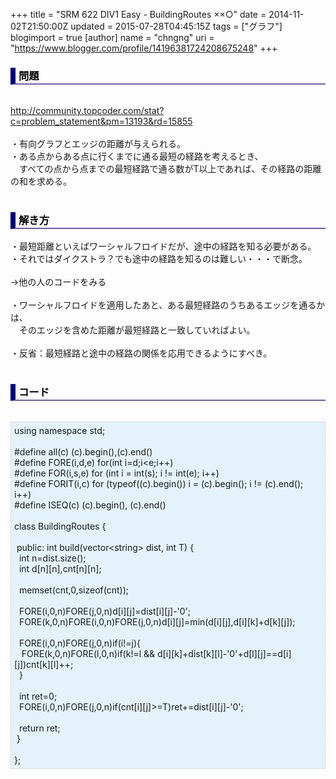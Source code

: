 +++
title = "SRM 622 DIV1 Easy - BuildingRoutes ××○"
date = 2014-11-02T21:50:00Z
updated = 2015-07-28T04:45:15Z
tags = ["グラフ"]
blogimport = true 
[author]
	name = "chngng"
	uri = "https://www.blogger.com/profile/14196381724208675248"
+++

<div dir="ltr" style="text-align: left;" trbidi="on"><h3 style="border-bottom: 2px solid slateblue; border-left: 8px solid navy; color: black; padding: 0px 0px 1px 5px;">問題 </h3><br /><a href="http://community.topcoder.com/stat?c=problem_statement&amp;pm=13193&amp;rd=15855" target="_blank">http://community.topcoder.com/stat?c=problem_statement&amp;pm=13193&amp;rd=15855</a><br /><br />・有向グラフとエッジの距離が与えられる。<br />・ある点からある点に行くまでに通る最短の経路を考えるとき、<br />　すべての点から点までの最短経路で通る数がT以上であれば、その経路の距離の和を求める。<br /><br /><h3 style="border-bottom: 2px solid slateblue; border-left: 8px solid navy; color: black; padding: 0px 0px 1px 5px;">解き方 </h3>・最短距離といえばワーシャルフロイドだが、途中の経路を知る必要がある。<br />・それではダイクストラ？でも途中の経路を知るのは難しい・・・で断念。<br /><br />→他の人のコードをみる<br /><br />・ワーシャルフロイドを適用したあと、ある最短経路のうちあるエッジを通るかは、<br />　そのエッジを含めた距離が最短経路と一致していればよい。<br /><br />・反省：最短経路と途中の経路の関係を応用できるようにすべき。<br /><br /><h3 style="border-bottom: 2px solid slateblue; border-left: 8px solid navy; color: black; padding: 0px 0px 1px 5px;">コード </h3><br /><div style="background-color: #e3f2fb; border: 1px dotted #CCCCCC; padding: 5px;">using namespace std;<br /><br />#define all(c) (c).begin(),(c).end()<br />#define FORE(i,d,e) for(int i=d;i&lt;e;i++)<br />#define FOR(i,s,e) for (int i = int(s); i != int(e); i++)<br />#define FORIT(i,c) for (typeof((c).begin()) i = (c).begin(); i != (c).end(); i++)<br />#define ISEQ(c) (c).begin(), (c).end()<br /><br />class BuildingRoutes {<br /><br /><span class="Apple-tab-span" style="white-space: pre;"> </span>public: int build(vector&lt;string&gt; dist, int T) {<br /><span class="Apple-tab-span" style="white-space: pre;">  </span>int n=dist.size();<br /><span class="Apple-tab-span" style="white-space: pre;">  </span>int d[n][n],cnt[n][n];<br /><br /><span class="Apple-tab-span" style="white-space: pre;">  </span>memset(cnt,0,sizeof(cnt));<br /><br /><span class="Apple-tab-span" style="white-space: pre;">  </span>FORE(i,0,n)FORE(j,0,n)d[i][j]=dist[i][j]-'0';<br /><span class="Apple-tab-span" style="white-space: pre;">  </span>FORE(k,0,n)FORE(i,0,n)FORE(j,0,n)d[i][j]=min(d[i][j],d[i][k]+d[k][j]);<br /><br /><span class="Apple-tab-span" style="white-space: pre;">  </span>FORE(i,0,n)FORE(j,0,n)if(i!=j){<br /><span class="Apple-tab-span" style="white-space: pre;">   </span>FORE(k,0,n)FORE(l,0,n)if(k!=l &amp;&amp; d[i][k]+dist[k][l]-'0'+d[l][j]==d[i][j])cnt[k][l]++;<br /><span class="Apple-tab-span" style="white-space: pre;">  </span>}<br /><br /><span class="Apple-tab-span" style="white-space: pre;">  </span>int ret=0;<br /><span class="Apple-tab-span" style="white-space: pre;">  </span>FORE(i,0,n)FORE(j,0,n)if(cnt[i][j]&gt;=T)ret+=dist[i][j]-'0';<br /><br /><span class="Apple-tab-span" style="white-space: pre;">  </span>return ret;<br /><span class="Apple-tab-span" style="white-space: pre;"> </span>}<br /><br />};</div></div>
